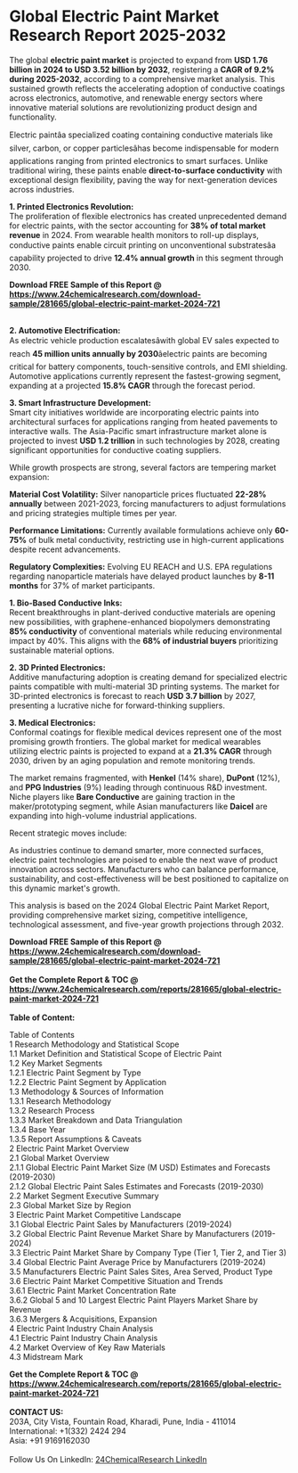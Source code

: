 <h1>Global Electric Paint Market Research Report 2025-2032</h1><p>The global <strong>electric paint market</strong> is projected to expand from <strong>USD 1.76 billion in 2024 to USD 3.52 billion by 2032</strong>, registering a <strong>CAGR of 9.2% during 2025-2032</strong>, according to a comprehensive market analysis. This sustained growth reflects the accelerating adoption of conductive coatings across electronics, automotive, and renewable energy sectors where innovative material solutions are revolutionizing product design and functionality.</p><p>Electric paintâa specialized coating containing conductive materials like silver, carbon, or copper particlesâhas become indispensable for modern applications ranging from printed electronics to smart surfaces. Unlike traditional wiring, these paints enable <strong>direct-to-surface conductivity</strong> with exceptional design flexibility, paving the way for next-generation devices across industries.</p><p><strong>1. Printed Electronics Revolution:</strong><br>
The proliferation of flexible electronics has created unprecedented demand for electric paints, with the sector accounting for <strong>38% of total market revenue</strong> in 2024. From wearable health monitors to roll-up displays, conductive paints enable circuit printing on unconventional substratesâa capability projected to drive <strong>12.4% annual growth</strong> in this segment through 2030.</p><div><b>Download FREE Sample of this Report @ 
            <a href="https://www.24chemicalresearch.com/download-sample/281665/global-electric-paint-market-2024-721">
            https://www.24chemicalresearch.com/download-sample/281665/global-electric-paint-market-2024-721</a></b></div><br><p><strong>2. Automotive Electrification:</strong><br>
As electric vehicle production escalatesâwith global EV sales expected to reach <strong>45 million units annually by 2030</strong>âelectric paints are becoming critical for battery components, touch-sensitive controls, and EMI shielding. Automotive applications currently represent the fastest-growing segment, expanding at a projected <strong>15.8% CAGR</strong> through the forecast period.</p><p><strong>3. Smart Infrastructure Development:</strong><br>
Smart city initiatives worldwide are incorporating electric paints into architectural surfaces for applications ranging from heated pavements to interactive walls. The Asia-Pacific smart infrastructure market alone is projected to invest <strong>USD 1.2 trillion</strong> in such technologies by 2028, creating significant opportunities for conductive coating suppliers.</p><p>While growth prospects are strong, several factors are tempering market expansion:</p><p><strong>Material Cost Volatility:</strong> Silver nanoparticle prices fluctuated <strong>22-28% annually</strong> between 2021-2023, forcing manufacturers to adjust formulations and pricing strategies multiple times per year.</p><p><strong>Performance Limitations:</strong> Currently available formulations achieve only <strong>60-75%</strong> of bulk metal conductivity, restricting use in high-current applications despite recent advancements.</p><p><strong>Regulatory Complexities:</strong> Evolving EU REACH and U.S. EPA regulations regarding nanoparticle materials have delayed product launches by <strong>8-11 months</strong> for 37% of market participants.</p><p><strong>1. Bio-Based Conductive Inks:</strong><br>
Recent breakthroughs in plant-derived conductive materials are opening new possibilities, with graphene-enhanced biopolymers demonstrating <strong>85% conductivity</strong> of conventional materials while reducing environmental impact by 40%. This aligns with the <strong>68% of industrial buyers</strong> prioritizing sustainable material options.</p><p><strong>2. 3D Printed Electronics:</strong><br>
Additive manufacturing adoption is creating demand for specialized electric paints compatible with multi-material 3D printing systems. The market for 3D-printed electronics is forecast to reach <strong>USD 3.7 billion</strong> by 2027, presenting a lucrative niche for forward-thinking suppliers.</p><p><strong>3. Medical Electronics:</strong><br>
Conformal coatings for flexible medical devices represent one of the most promising growth frontiers. The global market for medical wearables utilizing electric paints is projected to expand at a <strong>21.3% CAGR</strong> through 2030, driven by an aging population and remote monitoring trends.</p><p>The market remains fragmented, with <strong>Henkel</strong> (14% share), <strong>DuPont</strong> (12%), and <strong>PPG Industries</strong> (9%) leading through continuous R&amp;D investment. Niche players like <strong>Bare Conductive</strong> are gaining traction in the maker/prototyping segment, while Asian manufacturers like <strong>Daicel</strong> are expanding into high-volume industrial applications.</p><p>Recent strategic moves include:</p><p>As industries continue to demand smarter, more connected surfaces, electric paint technologies are poised to enable the next wave of product innovation across sectors. Manufacturers who can balance performance, sustainability, and cost-effectiveness will be best positioned to capitalize on this dynamic market's growth.</p><p>This analysis is based on the 2024 Global Electric Paint Market Report, providing comprehensive market sizing, competitive intelligence, technological assessment, and five-year growth projections through 2032.</p><div><b>Download FREE Sample of this Report @ 
            <a href="https://www.24chemicalresearch.com/download-sample/281665/global-electric-paint-market-2024-721">
            https://www.24chemicalresearch.com/download-sample/281665/global-electric-paint-market-2024-721</a></b></div><br><div><b>Get the Complete Report & TOC @ 
            <a href="https://www.24chemicalresearch.com/reports/281665/global-electric-paint-market-2024-721">
            https://www.24chemicalresearch.com/reports/281665/global-electric-paint-market-2024-721</a></b></div><br>
            <b>Table of Content:</b><p>Table of Contents<br />
 1 Research Methodology and Statistical Scope<br />
 1.1 Market Definition and Statistical Scope of Electric Paint<br />
 1.2 Key Market Segments<br />
 1.2.1 Electric Paint Segment by Type<br />
 1.2.2 Electric Paint Segment by Application<br />
 1.3 Methodology & Sources of Information<br />
 1.3.1 Research Methodology<br />
 1.3.2 Research Process<br />
 1.3.3 Market Breakdown and Data Triangulation<br />
 1.3.4 Base Year<br />
 1.3.5 Report Assumptions & Caveats<br />
 2 Electric Paint Market Overview<br />
 2.1 Global Market Overview<br />
 2.1.1 Global Electric Paint Market Size (M USD) Estimates and Forecasts (2019-2030)<br />
 2.1.2 Global Electric Paint Sales Estimates and Forecasts (2019-2030)<br />
 2.2 Market Segment Executive Summary<br />
 2.3 Global Market Size by Region<br />
 3 Electric Paint Market Competitive Landscape<br />
 3.1 Global Electric Paint Sales by Manufacturers (2019-2024)<br />
 3.2 Global Electric Paint Revenue Market Share by Manufacturers (2019-2024)<br />
 3.3 Electric Paint Market Share by Company Type (Tier 1, Tier 2, and Tier 3)<br />
 3.4 Global Electric Paint Average Price by Manufacturers (2019-2024)<br />
 3.5 Manufacturers Electric Paint Sales Sites, Area Served, Product Type<br />
 3.6 Electric Paint Market Competitive Situation and Trends<br />
 3.6.1 Electric Paint Market Concentration Rate<br />
 3.6.2 Global 5 and 10 Largest Electric Paint Players Market Share by Revenue<br />
 3.6.3 Mergers & Acquisitions, Expansion<br />
 4 Electric Paint Industry Chain Analysis<br />
 4.1 Electric Paint Industry Chain Analysis<br />
 4.2 Market Overview of Key Raw Materials<br />
 4.3 Midstream Mark</p><div><b>Get the Complete Report & TOC @ 
            <a href="https://www.24chemicalresearch.com/reports/281665/global-electric-paint-market-2024-721">
            https://www.24chemicalresearch.com/reports/281665/global-electric-paint-market-2024-721</a></b></div><br><b>CONTACT US:</b><br>
            203A, City Vista, Fountain Road, Kharadi, Pune, India - 411014<br>
            International: +1(332) 2424 294<br>
            Asia: +91 9169162030 <br><br>
            Follow Us On LinkedIn: <a href="https://www.linkedin.com/company/24chemicalresearch/">24ChemicalResearch LinkedIn</a>